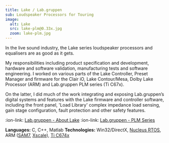 ```yaml
---
title: Lake / Lab.gruppen
sub: Loudspeaker Processors for Touring
image:
  alt: Lake
  src: lake-plm@0.33x.jpg
  zoom: lake-plm.jpg
---
```

In the live sound industry, the Lake series loudspeaker processors and equalisers are as good as it gets.

My responsibilities including product specification and development, hardware and software validation, manufacturing tests and software engineering. I worked on various parts of the Lake Controller, Preset Manager and firmware for the Clair iO, Lake Contour/Mesa, Dolby Lake Processor (ARM) and Lab.gruppen PLM series (Ti C67x).

On the latter, I did much of the work integrating and exposing Lab.gruppen’s digital systems and features with the Lake firmware and controller software, including the front panel, 'Load Library' complex impedance load sensing, gain stage configuration, fault protection and other safety features.

:ion-link: [Lab.gruppen - About Lake][lake]
:ion-link: [Lab.gruppen - PLM Series][plm]

**Languages:** C, C++, Matlab
**Technologies:** Win32/DirectX, [Nucleus RTOS][nucleus], ARM ([SAM7][sam7], [Xscale][pxa]), [Ti C674x][c674x]


[lake]:http://labgruppen.com/about/about-lake
[lakep]:http://labgruppen.com/technology/lake-processing
[plm]:http://labgruppen.com/series/plm-series


[nucleus]:https://www.mentor.com/embedded-software/nucleus/
[sam7]:http://www.atmel.com/products/microcontrollers/ARM/sam7s_se.aspx
[pxa]:http://www.marvell.com/application-processors/pxa-family/
[c674x]:http://www.ti.com/lsds/ti/processors/dsp/c6000_dsp/c674x/overview.page
